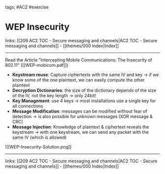 tags: #AC2 #exercise 

# WEP Insecurity

links: [[209 AC2 TOC - Secure messaging and channels|AC2 TOC - Secure messaging and channels]] - [[themes/000 Index|Index]]

---

Read the Article "Intercepting Mobile Communications: The Insecurity of 802.11" ([[WEP-mobicom.pdf]])

- **Keystream reuse**: Capture ciphertexts with the same IV and key $\rightarrow$ if we know some of the one plaintext, we can easily compute the other plaintext
- **Decryption Dictionaries**: the size of the dictionary depends of the size of the IV, not the key length $\rightarrow$ only 24bit!
- **Key Management**: use 4 keys $\rightarrow$ most installations use a single key for all connections
- **Message Modification**: messages can be modified without fear of detection $\rightarrow$ is also possible for unknown messages (XOR message & CRC)
- **Message Injection**: Knowledge of plaintext & ciphertext reveals the keystream $\rightarrow$ with one keystream, we can send any packet with the same IV (which is allowed)

![[WEP-Insecurity-Solution.png]]

---
links: [[209 AC2 TOC - Secure messaging and channels|AC2 TOC - Secure messaging and channels]] - [[themes/000 Index|Index]]